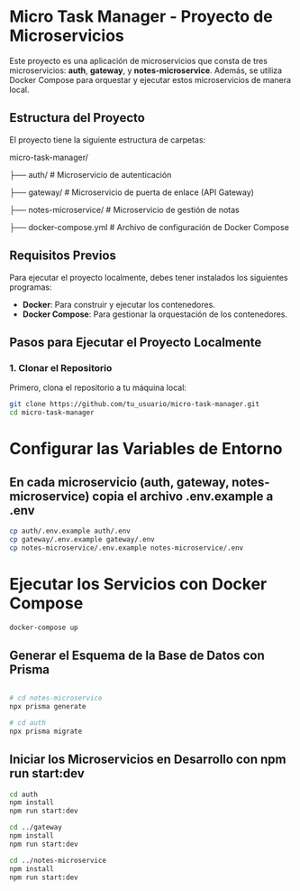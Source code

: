 # Micro Task Manager - Proyecto de Microservicios

Este proyecto es una aplicación de microservicios que consta de tres microservicios: **auth**, **gateway**, y **notes-microservice**. Además, se utiliza Docker Compose para orquestar y ejecutar estos microservicios de manera local.

## Estructura del Proyecto

El proyecto tiene la siguiente estructura de carpetas:

micro-task-manager/  

├── auth/ # Microservicio de autenticación  

├── gateway/ # Microservicio de puerta de enlace (API Gateway)  

├── notes-microservice/ # Microservicio de gestión de notas  

├── docker-compose.yml # Archivo de configuración de Docker Compose  
  

## Requisitos Previos

Para ejecutar el proyecto localmente, debes tener instalados los siguientes programas:

- **Docker**: Para construir y ejecutar los contenedores.
- **Docker Compose**: Para gestionar la orquestación de los contenedores.

## Pasos para Ejecutar el Proyecto Localmente

### 1. Clonar el Repositorio

Primero, clona el repositorio a tu máquina local:

```bash
git clone https://github.com/tu_usuario/micro-task-manager.git
cd micro-task-manager
````

# Configurar las Variables de Entorno
## En cada microservicio (auth, gateway, notes-microservice) copia el archivo .env.example a .env
```bash
cp auth/.env.example auth/.env
cp gateway/.env.example gateway/.env
cp notes-microservice/.env.example notes-microservice/.env
````

# Ejecutar los Servicios con Docker Compose
```bash
docker-compose up
````

## Generar el Esquema de la Base de Datos con Prisma
```bash

# cd notes-microservice
npx prisma generate 

# cd auth
npx prisma migrate
````

## Iniciar los Microservicios en Desarrollo con npm run start:dev
```bash
cd auth
npm install
npm run start:dev

cd ../gateway
npm install
npm run start:dev

cd ../notes-microservice
npm install
npm run start:dev
````




